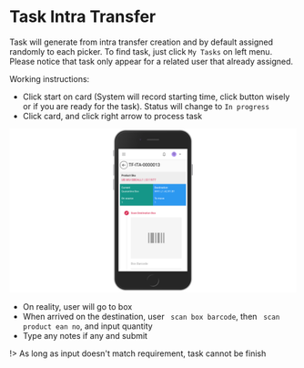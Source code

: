 # Task Intra Transfer

Task will generate from intra transfer creation and by default assigned randomly to each picker. To find task, just click `My Tasks` on left menu. Please notice that task only appear for a related user that already assigned.

Working instructions:
* Click start on card (System will record starting time, click button wisely or if you are ready for the task). Status will change to `In progress`
* Click card, and click right arrow to process task

![logo](_media/cap19.png)

* On reality, user will go to box
* When arrived on the destination, user
````` scan box barcode`````, then ````` scan product ean no`````, and input quantity
* Type any notes if any and submit

!> As long as input doesn't match requirement, task cannot be finish